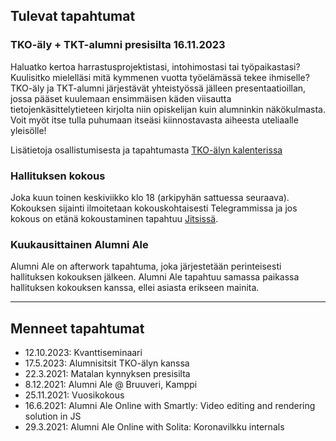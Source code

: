 ## Tulevat tapahtumat

### TKO-äly + TKT-alumni presisilta 16.11.2023

Haluatko kertoa harrastusprojektistasi, intohimostasi tai työpaikastasi? Kuulisitko mielelläsi mitä kymmenen vuotta työelämässä tekee ihmiselle? TKO-äly ja TKT-alumni järjestävät yhteistyössä jälleen presentaatioillan, jossa pääset kuulemaan ensimmäisen käden viisautta tietojenkäsittelytieteen kirjolta niin opiskelijan kuin alumninkin näkökulmasta. Voit myöt itse tulla puhumaan itseäsi kiinnostavasta aiheesta uteliaalle yleisölle!

Lisätietoja osallistumisesta ja tapahtumasta [TKO-älyn kalenterissa](https://members.tko-aly.fi/calendar_events/view/2249)

### Hallituksen kokous

Joka kuun toinen keskiviikko klo 18 (arkipyhän sattuessa seuraava). Kokouksen sijainti ilmoitetaan kokouskohtaisesti Telegrammissa ja jos kokous on etänä kokoustaminen tapahtuu [Jitsissä](https://meet.jit.si/moderated/19ae2faf2f6f13abbc3873a0f167f38ae1db0a3f90bb53c6dfa12ab06ad1ec94).

### Kuukausittainen Alumni Ale

Alumni Ale on afterwork tapahtuma, joka järjestetään perinteisesti hallituksen kokouksen jälkeen. Alumni Ale tapahtuu samassa paikassa hallituksen kokouksen kanssa, ellei asiasta erikseen mainita.

---

## Menneet tapahtumat

- 12.10.2023: Kvanttiseminaari
- 17.5.2023: Alumnisitsit TKO-älyn kanssa
- 22.3.2021: Matalan kynnyksen presisilta
- 8.12.2021: Alumni Ale @ Bruuveri, Kamppi
- 25.11.2021: Vuosikokous
- 16.6.2021: Alumni Ale Online with Smartly: Video editing and rendering solution in JS
- 29.3.2021: Alumni Ale Online with Solita: Koronavilkku internals
